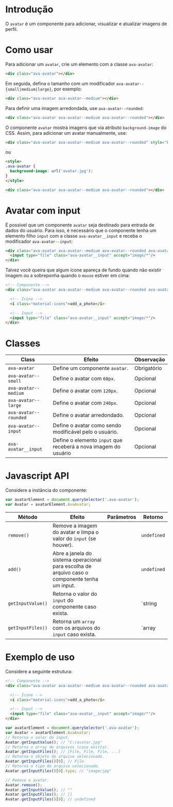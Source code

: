 # Introdução
O `avatar` é um componente para adicionar, visualizar e atualizar imagens de perfil.

# Como usar

Para adicionar um `avatar`, crie um elemento com a classe `ava-avatar`:

```html
<div class="ava-avatar"></div>
``` 

Em seguida, defina o tamanho com um modificador `ava-avatar--{small|medium|large}`, por exemplo:

```html
<div class="ava-avatar ava-avatar--medium"></div>
``` 

Para definir uma imagem arredondada, use `ava-avatar--rounded`:

```html
<div class="ava-avatar ava-avatar--medium ava-avatar--rounded"></div>
``` 

O componente `avatar` mostra imagens que via atributo `background-image` do CSS. Assim, para adicionar um avatar manualmente, use:

```html
<div class="ava-avatar ava-avatar--medium ava-avatar--rounded" style="background-image: url('avatar.jpg')"></div>
``` 

ou

```html
<style>
.ava-avatar { 
  background-image: url('avatar.jpg');
}
</style>

<div class="ava-avatar ava-avatar--medium ava-avatar--rounded"></div>
``` 

# Avatar com input

É possível que um componente `avatar` seja destinado para entrada de dados do usuário. Para isso, é necessário que o componente tenha um elemento filho `input` com a classe `ava-avatar__input` e receba o modificador `ava-avatar--input`:

```html
<div class="ava-avatar ava-avatar--medium ava-avatar--rounded ava-avatar--input">
  <input type="file" class="ava-avatar__input" accept="image/*"/>
</div>
``` 

Talvez você queira que algum ícone apareça de fundo quando não existir imagem ou a sobreponha quando o `mouse` estiver em cima:

```html
<!-- Componente -->
<div class="ava-avatar ava-avatar--medium ava-avatar--rounded ava-avatar--input">

  <!-- Ícone -->
  <i class="material-icons">add_a_photo</i>

  <!-- Input -->
  <input type="file" class="ava-avatar__input" accept="image/*"/>
</div>
``` 

# Classes

Class | Efeito | Observação
------|--------|-----------
`ava-avatar` | Define um componente `avatar`. | Obrigatório
`ava-avatar--small` | Define o avatar com `60px`. | Opcional
`ava-avatar--medium` | Define o avatar com `120px`. | Opcional
`ava-avatar--large` | Define o avatar com `240px`. | Opcional
`ava-avatar--rounded` | Define o avatar arredondado. | Opcional
`ava-avatar--input` | Define o avatar como sendo modificável pelo o usuário. | Opcional
`ava-avatar__input` | Define o elemento `input` que receberá a nova imagem do usuário | Opcional

# Javascript API

Considere a instância do componente:

```js
var avatarElement = document.querySelector('.ava-avatar');
var Avatar = avatarElement.AvaAvatar;
```

Método | Efeito | Parâmetros | Retorno
-------|--------|------------|--------
`remove()` | Remove a imagem do avatar e limpa o valor do `input` (se houver). |  | `undefined`
`add()` | Abre a janela do sistema operacional para escolha de arquivo caso o componente tenha um input. |  | `undefined`
`getInputValue()` | Retorna o valor do `input` do componente caso exista. |  | `string|null`
`getInputFiles()` | Retorna um `array` com os arquivos do `input` caso exista. |  | `array|null`

# Exemplo de uso

Considere a seguinte estrutura:

```html
<!-- Componente -->
<div class="ava-avatar ava-avatar--medium ava-avatar--rounded ava-avatar--input">

  <!-- Ícone -->
  <i class="material-icons">add_a_photo</i>

  <!-- Input -->
  <input type="file" class="ava-avatar__input" accept="image/*"/>
</div>
``` 

```js
var avatarElement = document.querySelector('.ava-avatar');
var Avatar = avatarElement.AvaAvatar;
// Retorna o valor do input.
Avatar.getInputValue(); // "C:/avatar.jpg"
// Retorna o array de arquivos (caso exista).
Avatar.getInputFiles(); // [File, File, File, ...]
// Retorna o objeto do arquivo selecionado.
Avatar.getInputFiles()[0]; // File
// Retorna o tipo do arquivo selecionado.
Avatar.getInputFiles()[0].type; // "image/jpg"

// Remove o avatar.
Avatar.remove();
Avatar.getInputValue(); // ""
Avatar.getInputFiles(); // []
Avatar.getInputFiles()[0]; // undefined

```

